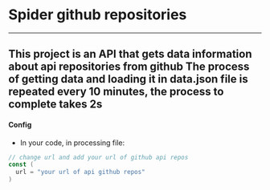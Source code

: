 # Spider github repositories

---

This project is an API that gets data information about api repositories from github
The process of getting data and loading it in data.json file is repeated every 10 minutes, the process to complete takes 2s
---

#### Config

* In your code, in processing file:

```go
// change url and add your url of github api repos
const (
  url = "your url of api github repos"
)


